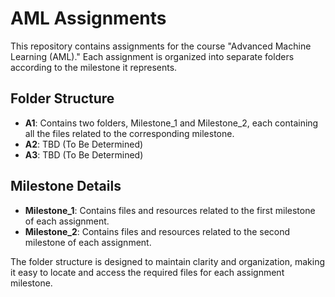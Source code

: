 # AML Assignments

This repository contains assignments for the course "Advanced Machine Learning (AML)." Each assignment is organized into separate folders according to the milestone it represents.

## Folder Structure

- **A1**: Contains two folders, Milestone_1 and Milestone_2, each containing all the files related to the corresponding milestone.
- **A2**: TBD (To Be Determined)
- **A3**: TBD (To Be Determined)

## Milestone Details

- **Milestone_1**: Contains files and resources related to the first milestone of each assignment.
- **Milestone_2**: Contains files and resources related to the second milestone of each assignment.

The folder structure is designed to maintain clarity and organization, making it easy to locate and access the required files for each assignment milestone.
